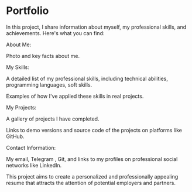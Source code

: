 # Portfolio
In this project, I share information about myself, my professional skills, and achievements. Here's what you can find:

About Me:

Photo and key facts about me.

My Skills:

A detailed list of my professional skills, including technical abilities, programming languages, soft skills.

Examples of how I've applied these skills in real projects.

My Projects:

A gallery of projects I have completed.

Links to demo versions and source code of the projects on platforms like GitHub.

Contact Information:

My email, Telegram , Git, and links to my profiles on professional social networks like LinkedIn.

This project aims to create a personalized and professionally appealing resume that attracts the attention of potential employers and partners.